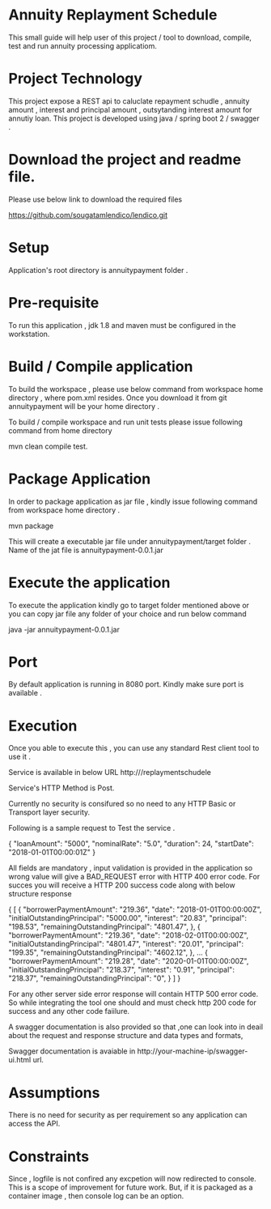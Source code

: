 # Annuity Replayment Schedule

This small guide will help user of this project / tool to download, compile, test and run annuity processing applicatiom.

# Project Technology 
This project expose a REST api to caluclate repayment schudle , annuity amount , interest and principal amount , outsytanding interest amount for annutiy loan. This project is developed using java / spring boot 2 / swagger .

# Download the project and readme file.
Please use below link to download the required files 

https://github.com/sougatamlendico/lendico.git 

# Setup 

Application's root directory  is annuitypayment folder . 

# Pre-requisite 
To run this application , jdk 1.8 and maven must be configured in the workstation.

# Build / Compile application 

To build the workspace , please use below command from workspace home directory , where pom.xml resides.  Once you download it from git annuitypayment will be your home directory . 

To build / compile workspace and run unit tests please issue following command from home directory 

mvn clean compile test.

# Package Application 
In order to package application as jar file , kindly issue following command from workspace home directory .

mvn package 

This will create a executable jar file under annuitypayment/target folder . Name of the jat file is annuitypayment-0.0.1.jar

# Execute the application 

To execute the application kindly go to target folder mentioned above or you can copy jar file any folder of your choice and run below command

java -jar annuitypayment-0.0.1.jar

# Port 

By default application is running in 8080 port. Kindly make sure port is available .

# Execution 

Once you able to execute this , you can use any standard Rest client tool to use it . 

Service is available in below URL 
http://<your-mcip>/replaymentschudele

Service's HTTP Method is Post.

Currently no security is consifured so no need to any HTTP Basic or Transport layer security.

Following is a sample request to Test the service .

{
"loanAmount": "5000",
"nominalRate": "5.0",
"duration": 24,
"startDate": "2018-01-01T00:00:01Z"
}

All fields are mandatory , input validation is provided in the application so wrong value will give a BAD_REQUEST error with HTTP 400 error code.
For succes you will receive a HTTP 200 success code along with below structure response 

{
[
 {
 "borrowerPaymentAmount": "219.36",
 "date": "2018-01-01T00:00:00Z",
 "initialOutstandingPrincipal": "5000.00",
 "interest": "20.83",
 "principal": "198.53",
 "remainingOutstandingPrincipal": "4801.47",
 },
 {
 "borrowerPaymentAmount": "219.36",
 "date": "2018-02-01T00:00:00Z",
 "initialOutstandingPrincipal": "4801.47",
 "interest": "20.01",
 "principal": "199.35",
 "remainingOutstandingPrincipal": "4602.12",
 },
...
 {
 "borrowerPaymentAmount": "219.28",
 "date": "2020-01-01T00:00:00Z",
 "initialOutstandingPrincipal": "218.37",
 "interest": "0.91",
 "principal": "218.37",
 "remainingOutstandingPrincipal": "0",
 }
]
}

For any other server side error response will contain HTTP 500 error code. So while integrating the tool one should and must check http 200 code for success and any other code faiilure.

A swagger documentation is also provided so that ,one can look into in deail about the request and response structure and data types and formats,

Swagger documentation is avaiable in http://your-machine-ip/swagger-ui.html url.
  

# Assumptions 
There is no need for security as per requirement so any application can access the API.

# Constraints 
Since , logfile is not confired any excpetion will now redirected to console. This is a scope of improvement for future work. But, if it is packaged as a container image , then console log can be an option.

